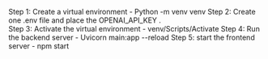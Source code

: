Step 1: Create a virtual environment - Python -m venv venv
Step 2: Create one .env file and place the OPENAI_API_KEY .  
Step 3: Activate the virtual environment - venv/Scripts/Activate
Step 4: Run the backend server - Uvicorn main:app --reload
Step 5: start the frontend server - npm start
